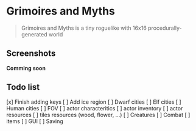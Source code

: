 
# Grimoires and Myths

> Grimoires and Myths is a tiny roguelike with 16x16 procedurally-generated world

## Screenshots

**Comming soon**

## Todo list

[x] Finish adding keys
[ ] Add ice region
[ ] Dwarf cities
[ ] Elf cities
[ ] Human cities
[ ] FOV
[ ] actor characteritics
[ ] actor inventory
[ ] actor resources
[ ] tiles resources (wood, flower, ...)
[ ] Creatures
[ ] Combat
[ ] items
[ ] GUI
[ ] Saving

